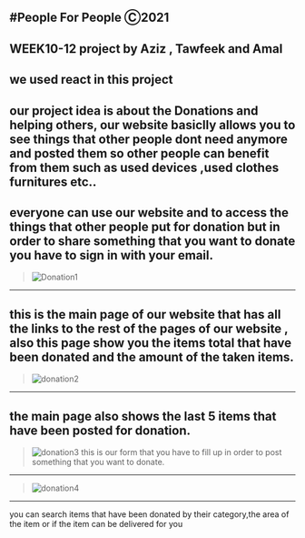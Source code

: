 #People For People Ⓒ2021
---
## WEEK10-12 project by Aziz , Tawfeek and Amal
we used react in this project 
---
our project idea is about the Donations and helping others,
our website basiclly allows you to see things that other people dont need anymore and posted them so other people can benefit from them such as used devices ,used clothes furnitures etc..
---
everyone can use our website and to access the things that other people put for donation but in order to share something that you want to donate you have to sign in 
with your email.
---
>![Donation1](https://user-images.githubusercontent.com/88267804/140278106-0681d008-b847-4d61-ae6c-a074665fe3d5.PNG)
---
this is the main page of our website that has all the links to the rest of the pages of our website , also this page show you the items total that have been donated and the amount of the taken items.
---
>![donation2](https://user-images.githubusercontent.com/88267804/140278587-89b2028f-831f-4c91-bdbd-ae20d93f1d8e.PNG)
--- 
the main page also shows the last 5 items that have been posted for donation.
---
>![donation3](https://user-images.githubusercontent.com/88267804/140278744-80478aa3-ee0f-4d45-8320-7e0f22f336cf.PNG)
this is our form that you have to fill up in order to post something that you want to donate.
---
>![donation4](https://user-images.githubusercontent.com/88267804/140278941-82973db9-94e1-4716-8cd2-f948b93527c2.PNG)
---
you can search items that have been donated by their category,the area of the item or if the item can be delivered for you
